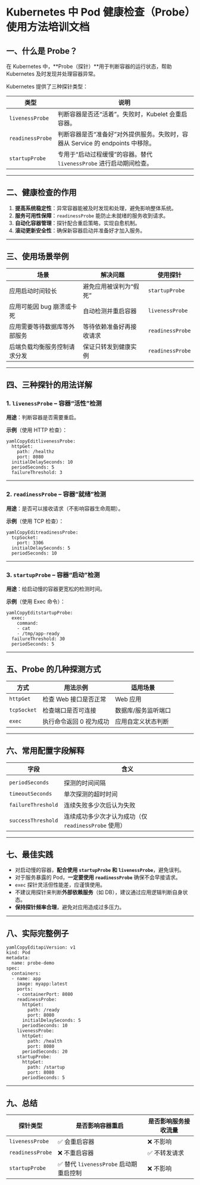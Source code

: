 # Kubernetes 中 Pod 健康检查（Probe）使用方法培训文档

## 一、什么是 Probe？

在 Kubernetes 中，**Probe（探针）**用于判断容器的运行状态，帮助 Kubernetes 及时发现并处理容器异常。

Kubernetes 提供了三种探针类型：

| 类型             | 说明                                                         |
| ---------------- | ------------------------------------------------------------ |
| `livenessProbe`  | 判断容器是否还“活着”。失败时，Kubelet 会重启容器。           |
| `readinessProbe` | 判断容器是否“准备好”对外提供服务。失败时，容器从 Service 的 endpoints 中移除。 |
| `startupProbe`   | 专用于“启动过程缓慢”的容器。替代 `livenessProbe` 进行启动期间检查。 |



------

## 二、健康检查的作用

1. **提高系统稳定性**：异常容器能被及时发现和处理，避免影响整体系统。
2. **服务可用性保障**：`readinessProbe` 能防止未就绪的服务收到请求。
3. **自动化容器管理**：探针配合重启策略，实现自愈机制。
4. **滚动更新安全性**：确保新容器启动并准备好才加入服务。

------

## 三、使用场景举例

| 场景                         | 解决问题                 | 使用探针         |
| ---------------------------- | ------------------------ | ---------------- |
| 应用启动时间较长             | 避免应用被误判为“假死”   | `startupProbe`   |
| 应用可能因 bug 崩溃或卡死    | 自动检测并重启容器       | `livenessProbe`  |
| 应用需要等待数据库等外部服务 | 等待依赖准备好再接收请求 | `readinessProbe` |
| 后端负载均衡服务控制请求分发 | 保证只转发到健康实例     | `readinessProbe` |



------

## 四、三种探针的用法详解

### 1. `livenessProbe` – 容器“活性”检测

**用途**：判断容器是否需要重启。

**示例**（使用 HTTP 检查）：

```
yamlCopyEditlivenessProbe:
  httpGet:
    path: /healthz
    port: 8080
  initialDelaySeconds: 10
  periodSeconds: 5
  failureThreshold: 3
```

------

### 2. `readinessProbe` – 容器“就绪”检测

**用途**：是否可以接收请求（不影响容器生命周期）。

**示例**（使用 TCP 检查）：

```
yamlCopyEditreadinessProbe:
  tcpSocket:
    port: 3306
  initialDelaySeconds: 5
  periodSeconds: 10
```

------

### 3. `startupProbe` – 容器“启动”检测

**用途**：给启动慢的容器更宽松的检测时间。

**示例**（使用 Exec 命令）：

```
yamlCopyEditstartupProbe:
  exec:
    command:
    - cat
    - /tmp/app-ready
  failureThreshold: 30
  periodSeconds: 5
```

------

## 五、Probe 的几种探测方式

| 方式        | 用法示例                | 适用场景            |
| ----------- | ----------------------- | ------------------- |
| `httpGet`   | 检查 Web 接口是否正常   | Web 应用            |
| `tcpSocket` | 检查端口是否可连接      | 数据库/服务监听端口 |
| `exec`      | 执行命令返回 0 视为成功 | 应用自定义状态判断  |



------

## 六、常用配置字段解释

| 字段               | 含义                                                 |
| ------------------ | ---------------------------------------------------- |
|                    |                                                      |
| `periodSeconds`    | 探测的时间间隔                                       |
| `timeoutSeconds`   | 单次探测的超时时间                                   |
| `failureThreshold` | 连续失败多少次后认为失败                             |
| `successThreshold` | 连续成功多少次才认为成功（仅 `readinessProbe` 使用） |



------

## 七、最佳实践

- 对启动慢的容器，**配合使用 `startupProbe` 和 `livenessProbe`**，避免误判。
- 对于服务暴露的 Pod，**一定要使用 `readinessProbe`** 确保不会早接请求。
- `exec` 探针灵活但性能差，应谨慎使用。
- 不建议用探针来判断**外部依赖服务**（如 DB），建议通过应用逻辑判断自身状态。
- **保持探针频率合理**，避免对应用造成过多压力。

------

## 八、实际完整例子

```
yamlCopyEditapiVersion: v1
kind: Pod
metadata:
  name: probe-demo
spec:
  containers:
  - name: app
    image: myapp:latest
    ports:
    - containerPort: 8080
    readinessProbe:
      httpGet:
        path: /ready
        port: 8080
      initialDelaySeconds: 5
      periodSeconds: 10
    livenessProbe:
      httpGet:
        path: /health
        port: 8080
      periodSeconds: 20
    startupProbe:
      httpGet:
        path: /startup
        port: 8080
      periodSeconds: 5
```

------

## 九、总结

| 探针类型         | 是否影响容器重启                      | 是否影响服务接收流量 |
| ---------------- | ------------------------------------- | -------------------- |
| `livenessProbe`  | ✅ 会重启容器                          | ❌ 不影响             |
| `readinessProbe` | ❌ 不重启容器                          | ✅ 不转发请求         |
| `startupProbe`   | ✅ 替代 `livenessProbe` 启动期重启控制 | ❌ 不影响             |



